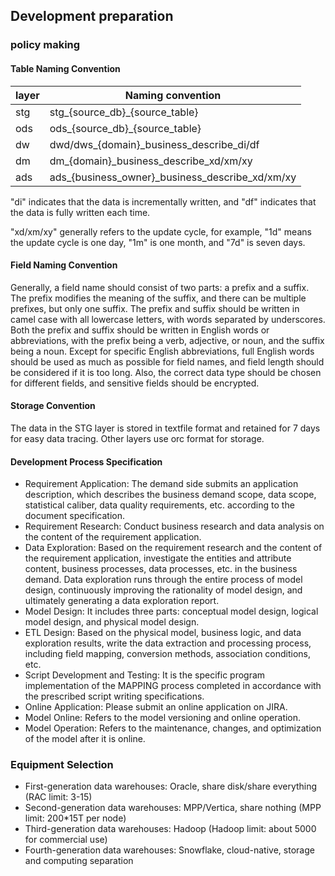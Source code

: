 ## Development preparation
### policy making
#### Table Naming Convention
|  layer | Naming convention                               |
| --- |-------------------------------------------------|
|stg| stg_{source_db}_{source_table}                  |
|ods| ods_{source_db}_{source_table}                  |
|dw| dwd/dws_{domain}_business_describe_di/df        |
|dm | dm_{domain}_business_describe_xd/xm/xy          |
|ads | ads_{business_owner}_business_describe_xd/xm/xy |

"di" indicates that the data is incrementally written, and "df" indicates that the data is fully written each time.

"xd/xm/xy" generally refers to the update cycle, for example, "1d" means the update cycle is one day, "1m" is one month, and "7d" is seven days.

#### Field Naming Convention

Generally, a field name should consist of two parts: a prefix and a suffix. The prefix modifies the meaning of the suffix, and there can be multiple prefixes, but only one suffix. The prefix and suffix should be written in camel case with all lowercase letters, with words separated by underscores. Both the prefix and suffix should be written in English words or abbreviations, with the prefix being a verb, adjective, or noun, and the suffix being a noun. Except for specific English abbreviations, full English words should be used as much as possible for field names, and field length should be considered if it is too long. Also, the correct data type should be chosen for different fields, and sensitive fields should be encrypted.


#### Storage Convention

The data in the STG layer is stored in textfile format and retained for 7 days for easy data tracing.
Other layers use orc format for storage.

#### Development Process Specification

- Requirement Application: The demand side submits an application description, which describes the business demand scope, data scope, statistical caliber, data quality requirements, etc. according to the document specification.
- Requirement Research: Conduct business research and data analysis on the content of the requirement application.
- Data Exploration: Based on the requirement research and the content of the requirement application, investigate the entities and attribute content, business processes, data processes, etc. in the business demand. Data exploration runs through the entire process of model design, continuously improving the rationality of model design, and ultimately generating a data exploration report.
- Model Design: It includes three parts: conceptual model design, logical model design, and physical model design.
- ETL Design: Based on the physical model, business logic, and data exploration results, write the data extraction and processing process, including field mapping, conversion methods, association conditions, etc.
- Script Development and Testing: It is the specific program implementation of the MAPPING process completed in accordance with the prescribed script writing specifications.
- Online Application: Please submit an online application on JIRA.
- Model Online: Refers to the model versioning and online operation.
- Model Operation: Refers to the maintenance, changes, and optimization of the model after it is online.

### Equipment Selection
- First-generation data warehouses: Oracle, share disk/share everything (RAC limit: 3-15)
- Second-generation data warehouses: MPP/Vertica, share nothing (MPP limit: 200*15T per node)
- Third-generation data warehouses: Hadoop (Hadoop limit: about 5000 for commercial use)
- Fourth-generation data warehouses: Snowflake, cloud-native, storage and computing separation